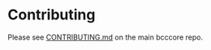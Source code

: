 # Contributing

Please see [CONTRIBUTING.md](https://github.com/owstack/bcccore/blob/master/CONTRIBUTING.md) on the main bcccore repo.
